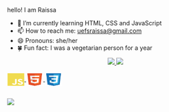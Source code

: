 hello! I am Raissa

- 🎒 I’m currently learning HTML, CSS and JavaScript
- 📫 How to reach me: uefsraissa@gmail.com
- 😄 Pronouns: she/her
- 🍀 Fun fact: I was a vegetarian person for a year 


<div align="center">
  <a href="https://github.com/hellorai94">
  <img height="180em" src="https://github-readme-stats.vercel.app/api?username=hellorai94&show_icons=true&theme=highcontrast&include_all_commits=true&count_private=true"/>
  <img height="180em" src="https://github-readme-stats.vercel.app/api/top-langs/?username=hellorai94&layout=compact&langs_count=7&theme=highcontrast"/>
</div>
  
<div style="display: inline_block"><br>
  <img align="center" alt="Rafa-Js" height="30" width="40" src="https://raw.githubusercontent.com/devicons/devicon/master/icons/javascript/javascript-plain.svg">
  <img align="center" alt="Rafa-HTML" height="30" width="40" src="https://raw.githubusercontent.com/devicons/devicon/master/icons/html5/html5-original.svg">
  <img align="center" alt="Rafa-CSS" height="30" width="40" src="https://raw.githubusercontent.com/devicons/devicon/master/icons/css3/css3-original.svg">
</div>

  
  ##
  
  <div>
    <a href="https://www.linkedin.com/in/raissa-carneiro-castro-763576226/" target="_blank"><img src="https://img.shields.io/badge/-LinkedIn-%230077B5?style=for-the-badge&logo=linkedin&logoColor=white" target="_blank"></a>
  </div>  

